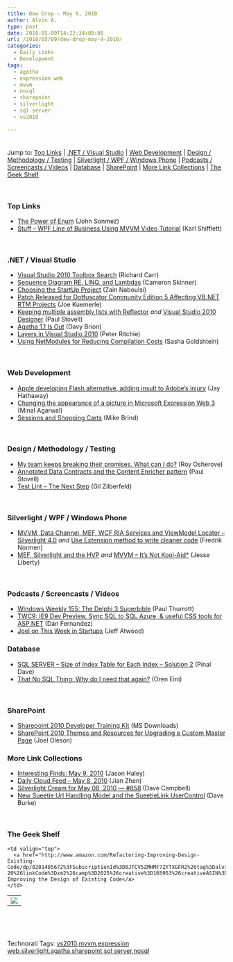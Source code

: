 ```yaml
---
title: Dew Drop – May 9, 2010
author: Alvin A.
type: post
date: 2010-05-09T14:22:34+00:00
url: /2010/05/09/dew-drop-may-9-2010/
categories:
  - Daily Links
  - Development
tags:
  - agatha
  - expression web
  - mvvm
  - nosql
  - sharepoint
  - silverlight
  - sql server
  - vs2010

---
```

<div class="wlWriterHeaderFooter" style="float:none; margin:0px; padding:4px 0px 4px 0px;">
</div>

Jump to: [Top Links][1] | [.NET / Visual Studio][2] | [Web Development][3] | [Design / Methodology / Testing][4] | [Silverlight / WPF / Windows Phone][5] | [Podcasts / Screencasts / Videos][6] | [Database][7] | [SharePoint][8] | [More Link Collections][9] | [The Geek Shelf][10] 

&#160;

### <a name="top"></a>Top Links

  * [The Power of Enum][11] (John Sonmez)
  * [Stuff – WPF Line of Business Using MVVM Video Tutorial][12] (Karl Shifflett)

&#160;

### <a name="dotnet"></a>.NET / Visual Studio

  * [Visual Studio 2010 Toolbox Search][13] (Richard Carr)
  * [Sequence Diagram RE, LINQ, and Lambdas][14] (Cameron Skinner)
  * [Choosing the StartUp Project][15] (Zain Naboulsi)
  * [Patch Released for Dotfuscator Community Edition 5 Affecting VB.NET RTM Projects][16] (Joe Kuemerle)
  * [Keeping multiple assembly lists with Reflector][17] _and_&#160;[Visual Studio 2010 Designer][18] (Paul Stovell)
  * [Agatha 1.1 Is Out][19] (Davy Brion)
  * [Layers in Visual Studio 2010][20] (Peter Ritchie)
  * [Using NetModules for Reducing Compilation Costs][21] (Sasha Goldshtein)

&#160;

### <a name="web"></a>Web Development

  * [Apple developing Flash alternative, adding insult to Adobe&#8217;s injury][22] (Jay Hathaway)
  * [Changing the appearance of a picture in Microsoft Expression Web 3][23] (Minal Agarwal)
  * [Sessions and Shopping Carts][24] (Mike Brind)

&#160;

### <a name="design"></a>Design / Methodology / Testing

  * [My team keeps breaking their promises. What can I do?][25] (Roy Osherove)
  * [Annotated Data Contracts and the Content Enricher pattern][26] (Paul Stovell)
  * [Test Lint – The Next Step][27] (Gil Zilberfeld)

&#160;

### <a name="silverlight"></a>Silverlight / WPF / Windows Phone

  * [MVVM, Data Channel, MEF, WCF RIA Services and ViewModel Locator – Silverlight 4.0][28] _and_&#160;[Use Extension method to write cleaner code][29] (Fredrik Normen)
  * [MEF, Silverlight and the HVP][30] _and_&#160;[MVVM – It’s Not Kool-Aid*][31] (Jesse Liberty)

&#160;

### <a name="podcasts"></a>Podcasts / Screencasts / Videos

  * [Windows Weekly 155: The Delphi 3 Superbible][32] (Paul Thurrott)
  * [TWC9: IE9 Dev Preview, Sync SQL to SQL Azure, & useful CSS tools for ASP.NET][33] (Dan Fernandez)
  * [Joel on This Week in Startups][34] (Jeff Atwood)

<a name="events"></a>

### <a name="db"></a>Database

  * [SQL SERVER – Size of Index Table for Each Index – Solution 2][35] (Pinal Dave)
  * [That No SQL Thing: Why do I need that again?][36] (Oren Eini)

&#160;

### <a name="sp"></a>SharePoint

  * [Sharepoint 2010 Developer Training Kit][37] (MS Downloads)
  * [SharePoint 2010 Themes and Resources for Upgrading a Custom Master Page][38] (Joel Oleson)

<a name="misc"></a>

### <a name="links"></a>More Link Collections

  * [Interesting Finds: May 9, 2010][39] (Jason Haley)
  * [Daily Cloud Feed &#8211; May 8, 2010][40] (Jian Zhen)
  * [Silverlight Cream for May 08, 2010 &#8212; #858][41] (Dave Campbell)
  * [New Sueetie Url Handling Model and the SueetieLink UserControl][42] (Dave Burke)

&#160;

### <a name="shelf"></a>The Geek Shelf

<table border="0" cellspacing="0" cellpadding="0">
  <tr>
    <td>
      <img data-recalc-dims="1" decoding="async" src="https://i0.wp.com/ecx.images-amazon.com/images/I/51T4YZ3HieL._SL160_.jpg?w=660" />
    </td>
    
    <td valign="top">
      <a href="http://www.amazon.com/Refactoring-Improving-Design-Existing-Code/dp/0201485672%3FSubscriptionId%3D0JTCV5ZMHMF7ZYTXGFR2%26tag%3Dalvinashcraft-20%26linkCode%3Dxm2%26camp%3D2025%26creative%3D165953%26creativeASIN%3D0201485672">Refactoring: Improving the Design of Existing Code</a>
    </td>
  </tr>
</table>

&#160;

<div style="padding-bottom: 0px; margin: 0px; padding-left: 0px; padding-right: 0px; display: inline; float: none; padding-top: 0px" id="scid:C16BAC14-9A3D-4c50-9394-FBFEF7A93539:4582dd9d-6dbb-4a72-a879-e63c71d96aec" class="wlWriterSmartContent">
  <!--dotnetkickit-->
</div>

&#160;

<div style="padding-bottom: 0px; margin: 0px; padding-left: 0px; padding-right: 0px; display: inline; float: none; padding-top: 0px" id="scid:0767317B-992E-4b12-91E0-4F059A8CECA8:9eebea76-e606-44f2-8832-5c7ccfac3542" class="wlWriterSmartContent">
  Technorati Tags: <a href="http://technorati.com/tags/vs2010" rel="tag">vs2010</a>,<a href="http://technorati.com/tags/mvvm" rel="tag">mvvm</a>,<a href="http://technorati.com/tags/expression+web" rel="tag">expression web</a>,<a href="http://technorati.com/tags/silverlight" rel="tag">silverlight</a>,<a href="http://technorati.com/tags/agatha" rel="tag">agatha</a>,<a href="http://technorati.com/tags/sharepoint" rel="tag">sharepoint</a>,<a href="http://technorati.com/tags/sql+server" rel="tag">sql server</a>,<a href="http://technorati.com/tags/nosql" rel="tag">nosql</a>
</div>

 [1]: https://morningdew-bpc6g3a0fgaxdxcu.eastus2-01.azurewebsites.net/#top
 [2]: https://morningdew-bpc6g3a0fgaxdxcu.eastus2-01.azurewebsites.net/#dotnet
 [3]: https://morningdew-bpc6g3a0fgaxdxcu.eastus2-01.azurewebsites.net/#web
 [4]: https://morningdew-bpc6g3a0fgaxdxcu.eastus2-01.azurewebsites.net/#design
 [5]: https://morningdew-bpc6g3a0fgaxdxcu.eastus2-01.azurewebsites.net/#silverlight
 [6]: https://morningdew-bpc6g3a0fgaxdxcu.eastus2-01.azurewebsites.net/#podcasts
 [7]: https://morningdew-bpc6g3a0fgaxdxcu.eastus2-01.azurewebsites.net/#db
 [8]: https://morningdew-bpc6g3a0fgaxdxcu.eastus2-01.azurewebsites.net/#sp
 [9]: https://morningdew-bpc6g3a0fgaxdxcu.eastus2-01.azurewebsites.net/#links
 [10]: https://morningdew-bpc6g3a0fgaxdxcu.eastus2-01.azurewebsites.net/#shelf
 [11]: http://elegantcode.com/2010/05/08/the-power-of-enum/
 [12]: http://karlshifflett.wordpress.com/2010/05/09/stuff-wpf-line-of-business-using-mvvm-video-tutorial/
 [13]: http://feedproxy.google.com/~r/BlackwaspLatestAdditions/~3/Y_c8ja5htRY/VS2010ToolboxSearch.aspx
 [14]: http://blogs.msdn.com/camerons/archive/2010/05/08/sequence-diagram-re-linq-and-lambdas.aspx
 [15]: http://feedproxy.google.com/~r/zainnab/~3/SEGyy_0B1fo/choosing-the-startup-project-vstipenv0014.aspx
 [16]: http://feedproxy.google.com/~r/PreemptiveSolutionsBlog/~3/iTNi3uxpWkk/159
 [17]: http://www.paulstovell.com/reflector-config-lists
 [18]: http://www.paulstovell.com/2010-designer
 [19]: http://feedproxy.google.com/~r/davybrion/~3/-I9_X7rONqA/
 [20]: http://feedproxy.google.com/~r/PeterRitchiesMvpBlog/~3/XSYSWP_p0cI/layers-in-visual-studio-2010.aspx
 [21]: http://blogs.microsoft.co.il/blogs/sasha/archive/2010/05/08/using-netmodules-for-reducing-compilation-costs.aspx
 [22]: http://www.pheedcontent.com/click.phdo?i=adcb35df704e7165b182661361abd514
 [23]: http://feedproxy.google.com/~r/netCurryRecentArticles/~3/0sh_U1xYG2w/ShowArticle.aspx
 [24]: http://www.mikesdotnetting.com/Article/136/Sessions-and-Shopping-Carts
 [25]: http://feedproxy.google.com/~r/5whys/~3/mO08GRvvUlc/my-team-keeps-breaking-their-promises-what-can-i-do.html
 [26]: http://www.paulstovell.com/annotated-data-contracts
 [27]: http://feedproxy.google.com/~r/Typemock/~3/dZ6irM22TsA/test-lint-next-step.html
 [28]: http://weblogs.asp.net/fredriknormen/archive/2010/05/08/mvvm-data-channel-mef-wcf-ria-services-and-viewmodel-locator-silverlight-4-0.aspx
 [29]: http://weblogs.asp.net/fredriknormen/archive/2010/05/09/use-extension-method-to-write-cleaner-code.aspx
 [30]: http://feedproxy.google.com/~r/JesseLiberty-SilverlightGeek/~3/k20GLgFamAY/
 [31]: http://feedproxy.google.com/~r/JesseLiberty-SilverlightGeek/~3/l-wvrswMNOk/
 [32]: http://www.winsupersite.com/podcast#155
 [33]: http://channel9.msdn.com/shows/This+Week+On+Channel+9/TWC9-IE9-Dev-Preview-Sync-SQL-to-SQL-Azure--useful-CSS-tools-for-ASPNET/
 [34]: http://blog.stackoverflow.com/2010/05/joel-on-this-week-in-startups/
 [35]: http://blog.sqlauthority.com/2010/05/09/sql-server-size-of-index-table-for-each-index-solution-2/
 [36]: http://feedproxy.google.com/~r/AyendeRahien/~3/OBd_rtJ_VuU/that-no-sql-thing-why-do-i-need-that-again.aspx
 [37]: http://feedproxy.google.com/~r/MicrosoftDownloadCenter/~3/2Pv3Fv0XuFQ/details.aspx
 [38]: http://feedproxy.google.com/~r/JoelsSharepointLand/~3/tOd17t5IDTs/ViewPost.aspx
 [39]: http://jasonhaley.com/blog/post.aspx?id=3ff396ac-0bea-47aa-8357-ba250b37b5da
 [40]: http://feedproxy.google.com/~r/onsaas/~3/UEqcyAhT6uo/
 [41]: http://geekswithblogs.net/WynApseTechnicalMusings/archive/2010/05/08/139723.aspx
 [42]: http://feedproxy.google.com/~r/DaveBurke/~3/xigsPMGRapI/post.aspx